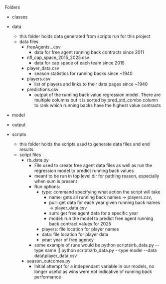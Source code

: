 Folders
- classes

- data
  - this folder holds data generated from scripts run for this project
  - data files
      - freeAgents...csv
          - data for free agent running back contracts since 2011
      - nfl_cap_space_2015_2025.csv
          - data for cap space of each team since 2015
      - player_data.csv
          - season statistics for running backs since ~1940
      - players.csv
          - list of players and links to their data pages since ~1940
      - predictions.csv
          - output of the running back value regression model. There are multiple columns but it is sorted by pred_std_combo column to rank which running backs have the highest value contracts
        
- model

- output

- scripts
  - this folder holds the scripts used to generate data files and end results
  - script files
      - rb_data.py
        - File used to create free agent data files as well as run the regression model to predict running back values
        - meant to be run in top level dir for pathing reason, especially when sum is present
        - Run options:
          - type: command specifying what action the script will take
            - name: gets all running back names -> players.csv,
            - pull: get data for each year given running back names -> player_data.csv
            - sum: get free agent data for a specific year
            - model: run the model to predict free agent running back contract values for 2025
          - players: file location for player names
          - data: file location for player data
          - year: year of free agency
        - some example of runs would be python scripts\rb_data.py --type name || python scripts\rb_data.py --type model --data data\player_data.csv
      - season_outcomes.py
        - Initial attempt for a independant variable in our models, no longer useful as wins were not indicative of running back performance
